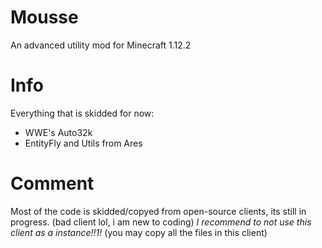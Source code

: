 # Mousse
An advanced utility mod for Minecraft 1.12.2
# Info
Everything that is skidded for now:
- WWE's Auto32k
- EntityFly and Utils from Ares
# Comment
Most of the code is skidded/copyed from open-source clients, its still in progress. (bad client lol, i am new to coding)
*I recommend to not use this client as a instance!!1!* (you may copy all the files in this client)
